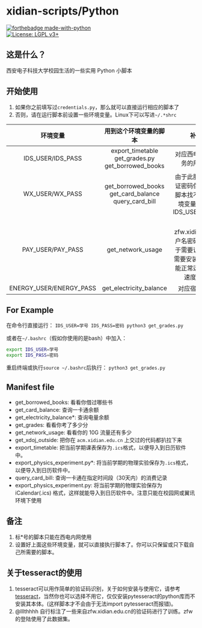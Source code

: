 # xidian-scripts/Python

[![forthebadge made-with-python](http://ForTheBadge.com/images/badges/made-with-python.svg)](https://www.python.org/)  
[![License: LGPL v3+](https://img.shields.io/badge/License-LGPL%20v3+-blue.svg)](https://www.gnu.org/licenses/lgpl-3.0)

## 这是什么？

西安电子科技大学校园生活的一些实用 Python 小脚本

## 开始使用

1. 如果你之前填写过`credentials.py`，那么就可以直接运行相应的脚本了
1. 否则，请在运行脚本前设置一些环境变量。Linux下可以写进`~/.*shrc`

|环境变量|用到这个环境变量的脚本|补充说明|
|:-:|:-:|:-:|
|IDS_USER/IDS_PASS|export_timetable<br>get_grades.py<br>get_borrowed_books|对应西电统一认证服务的用户名密码|
|WX_USER/WX_PASS|get_borrowed_books<br>get_card_balance<br>query_card_bill|由于此服务与统一认证密码保持一致，若脚本找不到这两个环境变量，则会使用IDS_USER/IDS_PASS|
|PAY_USER/PAY_PASS|get_network_usage|对应zfw.xidian.edu.cn用户名密码，此脚本由于需要识别验证码，需要安装tesseract才能正常运行，且登陆速度可能较慢|
|ENERGY_USER/ENERGY_PASS|get_electricity_balance|对应宿舍电费账户|


## For Example

在命令行直接运行：
`IDS_USER=学号 IDS_PASS=密码 python3 get_grades.py`

或者在`~/.bashrc`（假如你使用的是bash）中加入：
```sh
export IDS_USER=学号
export IDS_PASS=密码
```
重启终端或执行`source ~/.bashrc`后执行：
`python3 get_grades.py`

## Manifest file

* get_borrowed_books: 看看你借过哪些书
* get_card_balance: 查询一卡通余额
* get_electricity_balance*: 查询电量余额
* get_grades: 看看你考了多少分
* get_network_usage: 看看你的 10G 流量还有多少
* get_xdoj_outside: 把你在 `acm.xidian.edu.cn` 上交过的代码都扒拉下来
* export_timetable: 把当前学期课表保存为`.ics`格式，以便导入到日历软件中。
* export_physics_experiment.py*: 将当前学期的物理实验保存为`.ics`格式，以便导入到日历软件中。
* query_card_bill: 查询一卡通在指定时间段（30天内）的消费记录
* export_physics_experiment.py: 将当前学期的物理实验保存为 iCalendar(.ics) 格式，这样就能导入到日历软件中。注意只能在校园网或翼讯环境下使用

## 备注

1. 标*号的脚本只能在西电内网使用
1. 设置好上面这些环境变量，就可以直接执行脚本了。你可以只保留或只下载自己所需要的脚本。

## 关于tesseract的使用

1. tesseract可以用作简单的验证码识别，关于如何安装与使用它，请参考[tesseract](https://github.com/tesseract-ocr/tesseract/wiki)，当然你也可以选择不用它，仅仅安装pytesseract的python库而不安装其本体。(这样脚本才不会由于无法import pytesseract而报错)。
1. @lllthhhh 自行标注了一些来自zfw.xidian.edu.cn的验证码进行了训练。zfw的登陆使用了此数据集。
